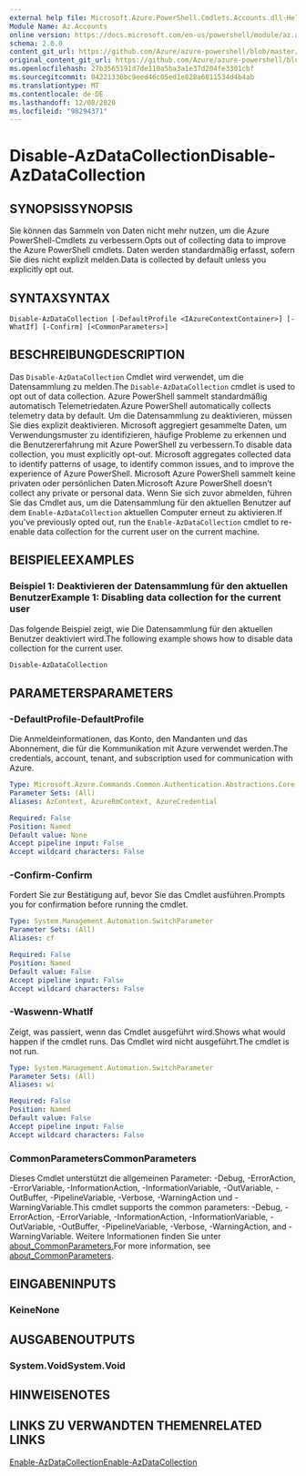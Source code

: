 ```yaml
---
external help file: Microsoft.Azure.PowerShell.Cmdlets.Accounts.dll-Help.xml
Module Name: Az.Accounts
online version: https://docs.microsoft.com/en-us/powershell/module/az.accounts/disable-azdatacollection
schema: 2.0.0
content_git_url: https://github.com/Azure/azure-powershell/blob/master/src/Accounts/Accounts/help/Disable-AzDataCollection.md
original_content_git_url: https://github.com/Azure/azure-powershell/blob/master/src/Accounts/Accounts/help/Disable-AzDataCollection.md
ms.openlocfilehash: 27b3565191d7de110a5ba3a1e37d204fe3301cbf
ms.sourcegitcommit: 04221336bc9eed46c05ed1e828a6811534d4b4ab
ms.translationtype: MT
ms.contentlocale: de-DE
ms.lasthandoff: 12/08/2020
ms.locfileid: "98294371"
---
```

# <span data-ttu-id="018e2-101">Disable-AzDataCollection</span><span class="sxs-lookup"><span data-stu-id="018e2-101">Disable-AzDataCollection</span></span>

## <span data-ttu-id="018e2-102">SYNOPSIS</span><span class="sxs-lookup"><span data-stu-id="018e2-102">SYNOPSIS</span></span>
<span data-ttu-id="018e2-103">Sie können das Sammeln von Daten nicht mehr nutzen, um die Azure PowerShell-Cmdlets zu verbessern.</span><span class="sxs-lookup"><span data-stu-id="018e2-103">Opts out of collecting data to improve the Azure PowerShell cmdlets.</span></span> <span data-ttu-id="018e2-104">Daten werden standardmäßig erfasst, sofern Sie dies nicht explizit melden.</span><span class="sxs-lookup"><span data-stu-id="018e2-104">Data is collected by default unless you explicitly opt out.</span></span>

## <span data-ttu-id="018e2-105">SYNTAX</span><span class="sxs-lookup"><span data-stu-id="018e2-105">SYNTAX</span></span>

```
Disable-AzDataCollection [-DefaultProfile <IAzureContextContainer>] [-WhatIf] [-Confirm] [<CommonParameters>]
```

## <span data-ttu-id="018e2-106">BESCHREIBUNG</span><span class="sxs-lookup"><span data-stu-id="018e2-106">DESCRIPTION</span></span>

<span data-ttu-id="018e2-107">Das `Disable-AzDataCollection` Cmdlet wird verwendet, um die Datensammlung zu melden.</span><span class="sxs-lookup"><span data-stu-id="018e2-107">The `Disable-AzDataCollection` cmdlet is used to opt out of data collection.</span></span> <span data-ttu-id="018e2-108">Azure PowerShell sammelt standardmäßig automatisch Telemetriedaten.</span><span class="sxs-lookup"><span data-stu-id="018e2-108">Azure PowerShell automatically collects telemetry data by default.</span></span> <span data-ttu-id="018e2-109">Um die Datensammlung zu deaktivieren, müssen Sie dies explizit deaktivieren. Microsoft aggregiert gesammelte Daten, um Verwendungsmuster zu identifizieren, häufige Probleme zu erkennen und die Benutzererfahrung mit Azure PowerShell zu verbessern.</span><span class="sxs-lookup"><span data-stu-id="018e2-109">To disable data collection, you must explicitly opt-out. Microsoft aggregates collected data to identify patterns of usage, to identify common issues, and to improve the experience of Azure PowerShell.</span></span> <span data-ttu-id="018e2-110">Microsoft Azure PowerShell sammelt keine privaten oder persönlichen Daten.</span><span class="sxs-lookup"><span data-stu-id="018e2-110">Microsoft Azure PowerShell doesn't collect any private or personal data.</span></span> <span data-ttu-id="018e2-111">Wenn Sie sich zuvor abmelden, führen Sie das Cmdlet aus, um die Datensammlung für den aktuellen Benutzer auf dem `Enable-AzDataCollection` aktuellen Computer erneut zu aktivieren.</span><span class="sxs-lookup"><span data-stu-id="018e2-111">If you've previously opted out, run the `Enable-AzDataCollection` cmdlet to re-enable data collection for the current user on the current machine.</span></span>

## <span data-ttu-id="018e2-112">BEISPIELE</span><span class="sxs-lookup"><span data-stu-id="018e2-112">EXAMPLES</span></span>

### <span data-ttu-id="018e2-113">Beispiel 1: Deaktivieren der Datensammlung für den aktuellen Benutzer</span><span class="sxs-lookup"><span data-stu-id="018e2-113">Example 1: Disabling data collection for the current user</span></span>

<span data-ttu-id="018e2-114">Das folgende Beispiel zeigt, wie Die Datensammlung für den aktuellen Benutzer deaktiviert wird.</span><span class="sxs-lookup"><span data-stu-id="018e2-114">The following example shows how to disable data collection for the current user.</span></span>

```powershell
Disable-AzDataCollection
```

## <span data-ttu-id="018e2-115">PARAMETERS</span><span class="sxs-lookup"><span data-stu-id="018e2-115">PARAMETERS</span></span>

### <span data-ttu-id="018e2-116">-DefaultProfile</span><span class="sxs-lookup"><span data-stu-id="018e2-116">-DefaultProfile</span></span>

<span data-ttu-id="018e2-117">Die Anmeldeinformationen, das Konto, den Mandanten und das Abonnement, die für die Kommunikation mit Azure verwendet werden.</span><span class="sxs-lookup"><span data-stu-id="018e2-117">The credentials, account, tenant, and subscription used for communication with Azure.</span></span>

```yaml
Type: Microsoft.Azure.Commands.Common.Authentication.Abstractions.Core.IAzureContextContainer
Parameter Sets: (All)
Aliases: AzContext, AzureRmContext, AzureCredential

Required: False
Position: Named
Default value: None
Accept pipeline input: False
Accept wildcard characters: False
```

### <span data-ttu-id="018e2-118">-Confirm</span><span class="sxs-lookup"><span data-stu-id="018e2-118">-Confirm</span></span>

<span data-ttu-id="018e2-119">Fordert Sie zur Bestätigung auf, bevor Sie das Cmdlet ausführen.</span><span class="sxs-lookup"><span data-stu-id="018e2-119">Prompts you for confirmation before running the cmdlet.</span></span>

```yaml
Type: System.Management.Automation.SwitchParameter
Parameter Sets: (All)
Aliases: cf

Required: False
Position: Named
Default value: False
Accept pipeline input: False
Accept wildcard characters: False
```

### <span data-ttu-id="018e2-120">-Waswenn</span><span class="sxs-lookup"><span data-stu-id="018e2-120">-WhatIf</span></span>

<span data-ttu-id="018e2-121">Zeigt, was passiert, wenn das Cmdlet ausgeführt wird.</span><span class="sxs-lookup"><span data-stu-id="018e2-121">Shows what would happen if the cmdlet runs.</span></span> <span data-ttu-id="018e2-122">Das Cmdlet wird nicht ausgeführt.</span><span class="sxs-lookup"><span data-stu-id="018e2-122">The cmdlet is not run.</span></span>

```yaml
Type: System.Management.Automation.SwitchParameter
Parameter Sets: (All)
Aliases: wi

Required: False
Position: Named
Default value: False
Accept pipeline input: False
Accept wildcard characters: False
```

### <span data-ttu-id="018e2-123">CommonParameters</span><span class="sxs-lookup"><span data-stu-id="018e2-123">CommonParameters</span></span>

<span data-ttu-id="018e2-124">Dieses Cmdlet unterstützt die allgemeinen Parameter: -Debug, -ErrorAction, -ErrorVariable, -InformationAction, -InformationVariable, -OutVariable, -OutBuffer, -PipelineVariable, -Verbose, -WarningAction und -WarningVariable.</span><span class="sxs-lookup"><span data-stu-id="018e2-124">This cmdlet supports the common parameters: -Debug, -ErrorAction, -ErrorVariable, -InformationAction, -InformationVariable, -OutVariable, -OutBuffer, -PipelineVariable, -Verbose, -WarningAction, and -WarningVariable.</span></span> <span data-ttu-id="018e2-125">Weitere Informationen finden Sie unter [about_CommonParameters.](/powershell/module/microsoft.powershell.core/about/about_commonparameters)</span><span class="sxs-lookup"><span data-stu-id="018e2-125">For more information, see [about_CommonParameters](/powershell/module/microsoft.powershell.core/about/about_commonparameters).</span></span>

## <span data-ttu-id="018e2-126">EINGABEN</span><span class="sxs-lookup"><span data-stu-id="018e2-126">INPUTS</span></span>

### <span data-ttu-id="018e2-127">Keine</span><span class="sxs-lookup"><span data-stu-id="018e2-127">None</span></span>

## <span data-ttu-id="018e2-128">AUSGABEN</span><span class="sxs-lookup"><span data-stu-id="018e2-128">OUTPUTS</span></span>

### <span data-ttu-id="018e2-129">System.Void</span><span class="sxs-lookup"><span data-stu-id="018e2-129">System.Void</span></span>

## <span data-ttu-id="018e2-130">HINWEISE</span><span class="sxs-lookup"><span data-stu-id="018e2-130">NOTES</span></span>

## <span data-ttu-id="018e2-131">LINKS ZU VERWANDTEN THEMEN</span><span class="sxs-lookup"><span data-stu-id="018e2-131">RELATED LINKS</span></span>

[<span data-ttu-id="018e2-132">Enable-AzDataCollection</span><span class="sxs-lookup"><span data-stu-id="018e2-132">Enable-AzDataCollection</span></span>](./Enable-AzDataCollection.md)
